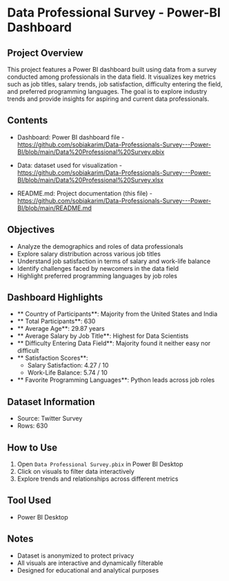 # Data Professional Survey - Power-BI Dashboard

## Project Overview
This project features a Power BI dashboard built using data from a survey conducted among professionals in the data field. It visualizes key metrics such as job titles, salary trends, job satisfaction, difficulty entering the field, and preferred programming languages. The goal is to explore industry trends and provide insights for aspiring and current data professionals.

## Contents
- Dashboard: Power BI dashboard file - https://github.com/sobiakarim/Data-Professionals-Survey---Power-BI/blob/main/Data%20Professional%20Survey.pbix

- Data: dataset used for visualization - https://github.com/sobiakarim/Data-Professionals-Survey---Power-BI/blob/main/Data%20Professional%20Survey.xlsx

- README.md: Project documentation (this file) - https://github.com/sobiakarim/Data-Professionals-Survey---Power-BI/blob/main/README.md

## Objectives
- Analyze the demographics and roles of data professionals  
- Explore salary distribution across various job titles  
- Understand job satisfaction in terms of salary and work-life balance  
- Identify challenges faced by newcomers in the data field  
- Highlight preferred programming languages by job roles

## Dashboard Highlights
- ** Country of Participants**: Majority from the United States and India  
- ** Total Participants**: 630  
- ** Average Age**: 29.87 years  
- ** Average Salary by Job Title**: Highest for Data Scientists  
- ** Difficulty Entering Data Field**: Majority found it neither easy nor difficult  
- ** Satisfaction Scores**:  
  - Salary Satisfaction: 4.27 / 10  
  - Work-Life Balance: 5.74 / 10  
- ** Favorite Programming Languages**: Python leads across job roles

## Dataset Information
- Source: Twitter Survey
- Rows: 630

##  How to Use  
1. Open `Data Professional Survey.pbix` in Power BI Desktop  
2. Click on visuals to filter data interactively  
3. Explore trends and relationships across different metrics

## Tool Used
- Power BI Desktop

##  Notes  
- Dataset is anonymized to protect privacy  
- All visuals are interactive and dynamically filterable  
- Designed for educational and analytical purposes  

